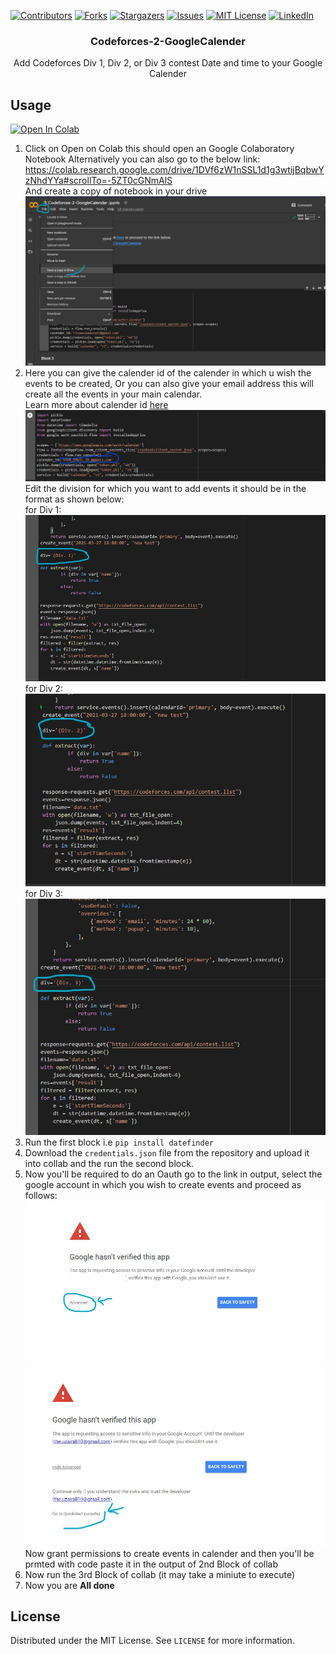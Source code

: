 
[![Contributors][contributors-shield]][contributors-url]
[![Forks][forks-shield]][forks-url]
[![Stargazers][stars-shield]][stars-url]
[![Issues][issues-shield]][issues-url]
[![MIT License][license-shield]][license-url]
[![LinkedIn][linkedin-shield]][linkedin-url]
  <h3 align="center">Codeforces-2-GoogleCalender</h3>

  <p align="center">
    Add Codeforces Div 1, Div 2, or Div 3 contest Date and time to your Google Calender


## Usage

[![Open In Colab](https://colab.research.google.com/assets/colab-badge.svg)](https://colab.research.google.com/drive/1DVf6zW1nSSL1d1g3wtijBqbwYzNhdYYa#scrollTo=-5ZT0cGNmAlS)
1. Click on Open on Colab this should open an Google Colaboratory Notebook
Alternatively you can also go to the below link:
https://colab.research.google.com/drive/1DVf6zW1nSSL1d1g3wtijBqbwYzNhdYYa#scrollTo=-5ZT0cGNmAlS \
And create a copy of notebook in your drive
![save](save_copy.jpg) 
2. Here you can give the calender id of the calender in which u wish the events to be created, Or you can also give your email address this will create all the events in your main calendar.\
Learn more about calender id [here](https://docs.simplecalendar.io/find-google-calendar-id/)
![Edit ID](edit_id.jpg)
Edit the division for which you want to add events it should be in the format as shown below: \
for Div 1: \
![div1](div1.jpg)
for Div 2: \
![div2](div2.jpg)
for Div 3: \
![div3](div3.jpg)
3. Run the first block i.e `pip install datefinder`
4. Download the `credentials.json` file from the repository and upload it into collab and the run the second block.
5. Now you'll be required to do an Oauth go to the link in output, select the google account in which you wish to create events and proceed as follows:
![advance](advanced.jpg)
![advance](goto.jpg)
Now grant permissions to create events in calender and then you'll be prmted with code paste it in the output of 2nd Block of collab
6. Now run the 3rd Block of collab (it may take a miniute to execute)
7. Now you are **All done**

<!-- LICENSE -->
## License

Distributed under the MIT License. See `LICENSE` for more information.

<!-- MARKDOWN LINKS & IMAGES -->
<!-- https://www.markdownguide.org/basic-syntax/#reference-style-links -->
[contributors-shield]: https://img.shields.io/github/contributors/othneildrew/Best-README-Template.svg?style=for-the-badge
[contributors-url]: https://github.com/uzair-ali10/Codeforces-2-GoogleCalendar/graphs/contributors
[forks-shield]: https://img.shields.io/github/forks/othneildrew/Best-README-Template.svg?style=for-the-badge
[forks-url]: https://img.shields.io/github/forks/uzair-ali10/Codeforces-2-GoogleCalendar?style=social
[stars-shield]: https://img.shields.io/github/stars/othneildrew/Best-README-Template.svg?style=for-the-badge
[stars-url]: https://img.shields.io/github/stars/uzair-ali10/Codeforces-2-GoogleCalendar?style=social
[issues-shield]: https://img.shields.io/github/issues/othneildrew/Best-README-Template.svg?style=for-the-badge
[issues-url]: https://img.shields.io/bitbucket/issues-raw/uzair-ali10/Codeforces-2-GoogleCalendar
[license-shield]: https://img.shields.io/github/license/othneildrew/Best-README-Template.svg?style=for-the-badge
[license-url]: https://github.com/othneildrew/Best-README-Template/blob/master/LICENSE.txt
[linkedin-shield]: https://img.shields.io/badge/-LinkedIn-black.svg?style=for-the-badge&logo=linkedin&colorB=555
[linkedin-url]: https://www.linkedin.com/in/uzair-ali-9285261ba/
